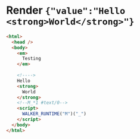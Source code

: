 # Render `{"value":"Hello <strong>World</strong>"}`

```html
<html>
  <head />
  <body>
    <em>
      Testing
    </em>
     
    <!---->
    Hello 
    <strong>
      World
    </strong>
    <!--M_*1 #text/0-->
    <script>
      WALKER_RUNTIME("M")("_")
    </script>
  </body>
</html>
```
